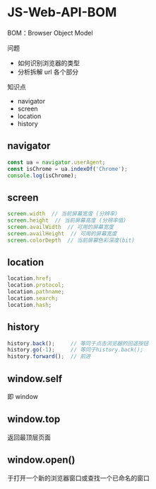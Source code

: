 # JS-Web-API-BOM

BOM：Browser Object Model

问题

- 如何识别浏览器的类型
- 分析拆解 url 各个部分

知识点

- navigator
- screen
- location
- history

## navigator

```js
const ua = navigator.userAgent;
const isChrome = ua.indexOf('Chrome');
console.log(isChrome);
```

## screen

```js
screen.width  // 当前屏幕宽度 (分辨率)
screen.height  // 当前屏幕高度 (分辨率值)
screen.availWidth  // 可用的屏幕宽度
screen.availHeight  // 可用的屏幕宽度
screen.colorDepth  // 当前屏幕色彩深度(bit)
```

## location

```js
location.href;
location.protocol;
location.pathname;
location.search;
location.hash;
```

## history

```js
history.back();     // 等同于点击浏览器的回退按钮
history.go(-1);     // 等同于history.back();
history.forward();  // 前进
```

## window.self

即 window

## window.top

返回最顶层页面

## window.open()

于打开一个新的浏览器窗口或查找一个已命名的窗口
